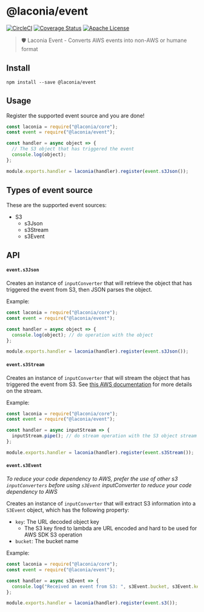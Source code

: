 # @laconia/event

[![CircleCI](https://circleci.com/gh/ceilfors/laconia/tree/master.svg?style=shield)](https://circleci.com/gh/ceilfors/laconia/tree/master)
[![Coverage Status](https://coveralls.io/repos/github/ceilfors/laconia/badge.svg?branch=master)](https://coveralls.io/github/ceilfors/laconia?branch=master)
[![Apache License](https://img.shields.io/badge/license-Apache-blue.svg)](LICENSE)

> 🛡️ Laconia Event - Converts AWS events into non-AWS or humane format

## Install

```
npm install --save @laconia/event
```

## Usage

Register the supported event source and you are done!

```js
const laconia = require("@laconia/core");
const event = require("@laconia/event");

const handler = async object => {
  // The S3 object that has triggered the event
  console.log(object);
};

module.exports.handler = laconia(handler).register(event.s3Json());
```

## Types of event source

These are the supported event sources:

* S3
  * s3Json
  * s3Stream
  * s3Event

## API

#### `event.s3Json`

Creates an instance of `inputConverter` that will retrieve the object that
has triggered the event from S3, then JSON parses the object.

Example:

```js
const laconia = require("@laconia/core");
const event = require("@laconia/event");

const handler = async object => {
  console.log(object); // do operation with the object
};

module.exports.handler = laconia(handler).register(event.s3Json());
```

#### `event.s3Stream`

Creates an instance of `inputConverter` that will stream the object that
has triggered the event from S3. See [this AWS documentation](https://docs.aws.amazon.com/sdk-for-javascript/v2/developer-guide/requests-using-stream-objects.html)
for more details on the stream.

Example:

```js
const laconia = require("@laconia/core");
const event = require("@laconia/event");

const handler = async inputStream => {
  inputStream.pipe(); // do stream operation with the S3 object stream
};

module.exports.handler = laconia(handler).register(event.s3Stream());
```

#### `event.s3Event`

_To reduce your code dependency to AWS, prefer the use of other s3 `inputConverters` before
using `s3Event` inputConverter to reduce your code dependency to AWS_

Creates an instance of `inputConverter` that will extract S3 information
into a `S3Event` object, which has the following property:

* `key`: The URL decoded object key
  * The S3 key fired to lambda are URL encoded and hard to be used for AWS SDK S3 operation
* `bucket`: The bucket name

Example:

```js
const laconia = require("@laconia/core");
const event = require("@laconia/event");

const handler = async s3Event => {
  console.log("Received an event from S3: ", s3Event.bucket, s3Event.key);
};

module.exports.handler = laconia(handler).register(event.s3());
```
